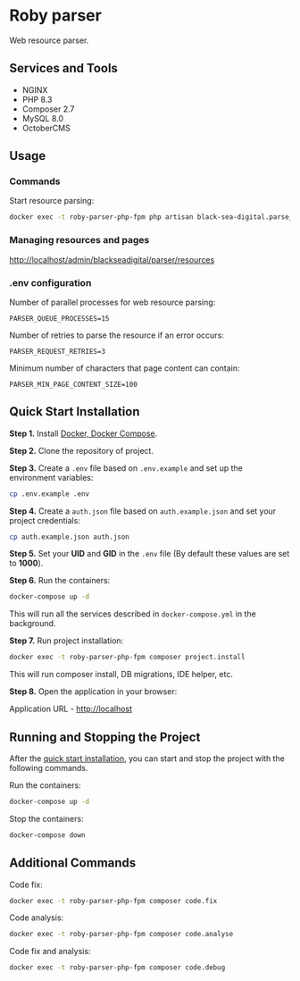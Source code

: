 # Roby parser

Web resource parser.

## Services and Tools

- NGINX
- PHP 8.3
- Composer 2.7
- MySQL 8.0
- OctoberCMS

## Usage

### Commands

Start resource parsing:

```bash
docker exec -t roby-parser-php-fpm php artisan black-sea-digital.parse_resources
```

### Managing resources and pages

[http://localhost/admin/blackseadigital/parser/resources](http://localhost/admin/blackseadigital/parser/resources)

### .env configuration

Number of parallel processes for web resource parsing:

```angular2html
PARSER_QUEUE_PROCESSES=15
```

Number of retries to parse the resource if an error occurs:

```angular2html
PARSER_REQUEST_RETRIES=3
```

Minimum number of characters that page content can contain:

```angular2html
PARSER_MIN_PAGE_CONTENT_SIZE=100
```

## Quick Start Installation

**Step 1.** Install [Docker, Docker Compose](https://www.docker.com/products/docker-desktop/).

**Step 2.** Clone the repository of project.

**Step 3.** Create a `.env` file based on `.env.example` and set up the environment variables:

```bash
cp .env.example .env
```

**Step 4.** Create a `auth.json` file based on `auth.example.json` and set your project credentials:

```bash
cp auth.example.json auth.json
```

**Step 5.** Set your **UID** and **GID** in the `.env` file (By default these values are set to **1000**).

**Step 6.** Run the containers:

```bash
docker-compose up -d
```

This will run all the services described in `docker-compose.yml` in the background.

**Step 7.** Run project installation:

```bash
docker exec -t roby-parser-php-fpm composer project.install
```

This will run composer install, DB migrations, IDE helper, etc.

**Step 8.** Open the application in your browser:

Application URL - [http://localhost](http://localhost)

## Running and Stopping the Project

After the [quick start installation](#Quick-Start-Installation), you can start and stop the project with the following commands.

Run the containers:

```bash
docker-compose up -d
```

Stop the containers:

```bash
docker-compose down
```

## Additional Commands

Code fix:

```bash
docker exec -t roby-parser-php-fpm composer code.fix
```

Code analysis:

```bash
docker exec -t roby-parser-php-fpm composer code.analyse
```

Code fix and analysis:

```bash
docker exec -t roby-parser-php-fpm composer code.debug
```
